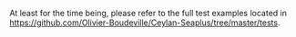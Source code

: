 At least for the time being, please refer to the full test examples located in https://github.com/Olivier-Boudeville/Ceylan-Seaplus/tree/master/tests.